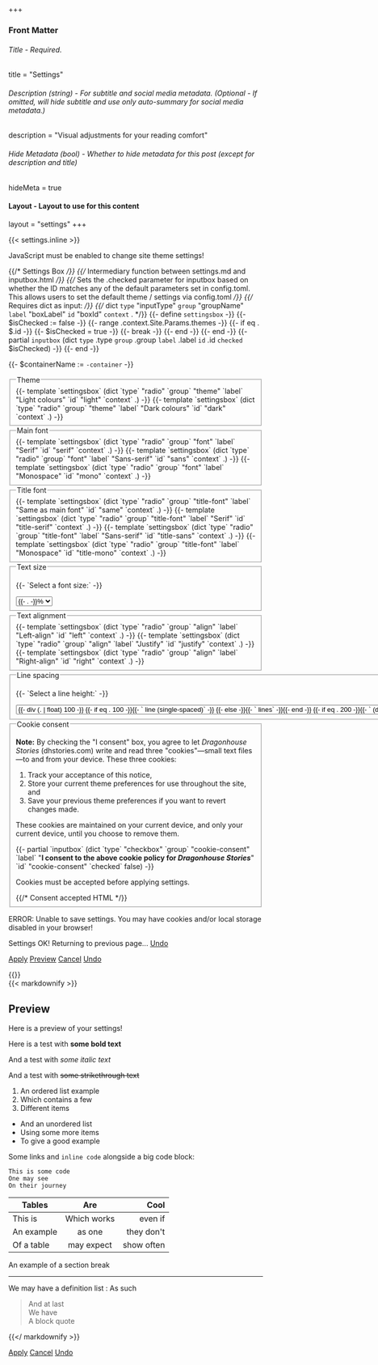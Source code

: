 +++
### Front Matter
###### Title - Required.
title = "Settings"

###### Description (string) - For subtitle and social media metadata. (Optional - If omitted, will hide subtitle and use only auto-summary for social media metadata.)
description = "Visual adjustments for your reading comfort"

###### Hide Metadata (bool) - Whether to hide metadata for this post (except for description and title)
hideMeta = true

#### Layout - Layout to use for this content
layout = "settings"
+++

{{< settings.inline >}}

<noscript>JavaScript must be enabled to change site theme settings!</noscript>

{{/* Settings Box */}}
{{/* Intermediary function between settings.md and inputbox.html */}}
{{/* Sets the .checked parameter for inputbox based on whether the ID matches any of the default parameters set in config.toml. This allows users to set the default theme / settings via config.toml */}}
{{/* Requires dict as input: */}}
{{/* dict `type` "inputType" `group` "groupName" `label` "boxLabel" `id` "boxId" `context` . */}}
{{- define `settingsbox` -}}
	{{- $isChecked := false -}}
	{{- range .context.Site.Params.themes -}}
		{{- if eq . $.id -}}
			{{- $isChecked = true -}}
			{{- break -}}
		{{- end -}}
	{{- end -}}
	{{- partial `inputbox` (dict `type` .type `group` .group `label` .label `id` .id `checked` $isChecked) -}}
{{- end -}}

{{- $containerName := `-container` -}}
<form class='js-only' action='javascript:updateSettings();'>
	<fieldset>
		<legend>Theme</legend>
		{{- template `settingsbox` (dict `type` "radio" `group` "theme" `label` "Light colours" `id` "light" `context` .) -}}
		{{- template `settingsbox` (dict `type` "radio" `group` "theme" `label` "Dark colours" `id` "dark" `context` .) -}}
	</fieldset>
	<fieldset>
		<legend>Main font</legend>
		{{- template `settingsbox` (dict `type` "radio" `group` "font" `label` "Serif" `id` "serif" `context` .) -}}
		{{- template `settingsbox` (dict `type` "radio" `group` "font" `label` "Sans-serif" `id` "sans" `context` .) -}}
		{{- template `settingsbox` (dict `type` "radio" `group` "font" `label` "Monospace" `id` "mono" `context` .) -}}
	</fieldset>
	<fieldset>
		<legend>Title font</legend>
		{{- template `settingsbox` (dict `type` "radio" `group` "title-font" `label` "Same as main font" `id` "same" `context` .) -}}
		{{- template `settingsbox` (dict `type` "radio" `group` "title-font" `label` "Serif" `id` "title-serif" `context` .) -}}
		{{- template `settingsbox` (dict `type` "radio" `group` "title-font" `label` "Sans-serif" `id` "title-sans" `context` .) -}}
		{{- template `settingsbox` (dict `type` "radio" `group` "title-font" `label` "Monospace" `id` "title-mono" `context` .) -}}
	</fieldset>
	<fieldset>
		<legend>Text size</legend>
		<p><label for='size'>{{- `Select a font size:` -}}</label></p>
		<select id='size' name='size' class='select-box'>
			{{- $fontSizes := seq 200 -10 50 -}}
			{{- range $fontSizes -}}
				<option id='s{{- . -}}' value='s{{- . -}}' {{- if eq . 100 -}}selected{{- end -}}>{{- . -}}%</option>
			{{- end -}}
		</select>
	</fieldset>
	<fieldset>
		<legend>Text alignment</legend>
		{{- template `settingsbox` (dict `type` "radio" `group` "align" `label` "Left-align" `id` "left" `context` .) -}}
		{{- template `settingsbox` (dict `type` "radio" `group` "align" `label` "Justify" `id` "justify" `context` .) -}}
		{{- template `settingsbox` (dict `type` "radio" `group` "align" `label` "Right-align" `id` "right" `context` .) -}}		
	</fieldset>
	<fieldset>
		<legend>Line spacing</legend>
		<p><label for='line'>{{- `Select a line height:` -}}</label></p>
		<select id='line' name='line' class='select-box'>
			{{- $lineSizes := seq 200 -10 100 -}}
			{{- range $lineSizes -}}
				<option id='l{{- . -}}' value='l{{- . -}}' {{- if eq . 130 -}}selected{{- end -}}>
					{{- div (. | float) 100 -}}
					{{- if eq . 100 -}}{{- ` line (single-spaced)` -}}
					{{- else -}}{{- ` lines` -}}{{- end -}}
					{{- if eq . 200 -}}{{- ` (double-spaced)` -}}{{- end -}}
				</option>
			{{- end -}}
		</select>
	</fieldset>
	<fieldset>
	<legend>Cookie consent</legend>
		<div id='cookie-notice'>
			<p><b>Note:</b> By checking the "I consent" box, you agree to let <i>Dragonhouse Stories</i> (dhstories.com) write and read three "cookies"—small text files—to and from your device. These three cookies:</p>
			<ol>
				<li>Track your acceptance of this notice,</i>
				<li>Store your current theme preferences for use throughout the site, and</li>
				<li>Save your previous theme preferences if you want to revert changes made.</li>
			</ol>
			<p>These cookies are maintained on your current device, and only your current device, until you choose to remove them.</p>
			{{- partial `inputbox` (dict `type` "checkbox" `group` "cookie-consent" `label` "<b>I consent to the above cookie policy for <i>Dragonhouse Stories</i></b>" `id` "cookie-consent" `checked` false) -}}
			<p id='cookie-error' class='hidden' role='alert'>Cookies must be accepted before applying settings.</p>
		</div>
		{{/* Consent accepted HTML */}}
		<div id='accepted-consent' style='display:none;' aria-hidden=true>
			<p>Cookies for <i>Dragonhouse Stories</i> have been accepted on this device.</p><p>If you would like to withdraw any given consent, erase these cookies from your device, and reset your reading settings, click: <a role='button' href='javascript:resetSettings()'><span>reset all settings</span></a>.</p>
		</div>
	</fieldset>
	<p id='storage-error' class='hidden' role='alert'>ERROR: Unable to save settings. You may have cookies and/or local storage disabled in your browser!</p>
	<p id='settings-ok' class='hidden' role='alert'> Settings OK! Returning to previous page... <a href='javascript:undoSettings();'><span>Undo</span></a></p>
	<p class='large-form-buttons'>
		<a role='button' href='javascript:updateSettings();' class='form-button large' title='Apply the current settings and return to the previous page' aria-label='Apply and return to last page'><span>Apply</span></a>
		<a role='button' href='javascript:previewSettings();' class='form-button large' title='Demonstrate the current settings in a preview box below'><span>Preview</span></a>
		<a role='button' href='javascript:cancelSettings();' class='form-button large' title='Discard the current settings and return to the previous page' aria-label='Cancel and return to last page'><span>Cancel</span></a>
		<a role='button' href='javascript:undoSettings();' class='form-button large' title='Revert to your earlier settings'><span>Undo</span></a>
	</p>
</form>
{{</ settings.inline >}}

<div id='preview-box' class='hidden' aria-live='polite'>
<div id='preview-content'>
{{< markdownify >}}

## Preview

Here is a preview of your settings!

Here is a test with **some bold text**

And a test with _some italic text_

And a test with ~~some strikethrough text~~

1. An ordered list example
2. Which contains a few
3. Different items

- And an unordered list
- Using some more items
- To give a good example

Some <a><span>links</span></a> and `inline code` alongside a big code block:

```
This is some code
One may see
On their journey
```

| Tables        | Are           | Cool  |
| ------------- |:-------------:| -----:|
| This is     | Which works | even if |
| An example      | as one      |  they don't |
| Of a table | may expect      |    show often |

An example of a section break

---

We may have a definition list
: As such

> And at last  
> We have  
> A block quote  

{{</ markdownify >}}
</div>
<p class='large-form-buttons'>
	<a role='button' href='javascript:updateSettings();' class='form-button large' title='Apply the current settings and return to the previous page' aria-label='Apply and return to last page'><span>Apply</span></a>
	<a role='button' href='javascript:cancelSettings();' class='form-button large' title='Discard the current settings and return to the previous page' aria-label='Cancel and return to last page'><span>Cancel</span></a>
	<a role='button' href='javascript:undoSettings();' class='form-button large' title='Revert to your earlier settings'><span>Undo</span></a>
</p>
</div>